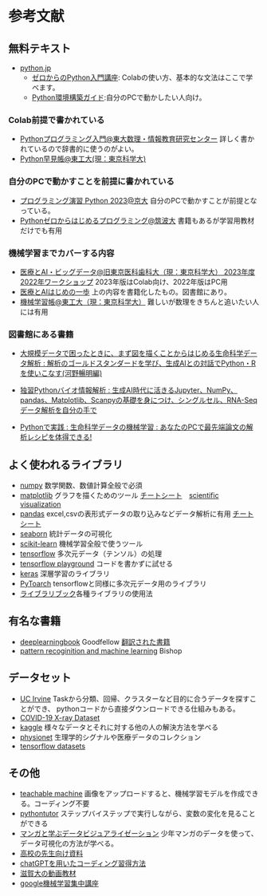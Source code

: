 # 参考文献

## 無料テキスト

* [python.jp](https://www.python.jp/index.html)
  * [ゼロからのPython入門講座](https://www.python.jp/train/index.html): Colabの使い方、基本的な文法はここで学べます。
  * [Python環境構築ガイド](https://www.python.jp/install/install.html):自分のPCで動かしたい人向け。

### Colab前提で書かれている

* [Pythonプログラミング入門@東大数理・情報教育研究センター](https://utokyo-ipp.github.io/) 詳しく書かれているので辞書的に使うのがよい。
* [Python早見帳@東工大(現：東京科学大)](https://chokkan.github.io/python/index.html)

### 自分のPCで動かすことを前提に書かれている

* [プログラミング演習 Python 2023@京大](https://repository.kulib.kyoto-u.ac.jp/dspace/handle/2433/285599) 自分のPCで動かすことが前提となっている。
* [Pythonゼロからはじめるプログラミング@筑波大](https://mitani.cs.tsukuba.ac.jp/book_support/python/)
書籍もあるが学習用教材だけでも有用

### 機械学習までカバーする内容

* [医療とAI・ビッグデータ@旧東京医科歯科大（現：東京科学大） 2023年度](https://www.tmd.ac.jp/labs/education/ds/)
[2022年ワークショップ](https://github.com/TMDU-AI/workshop2022)
2023年版はColab向け、2022年版はPC用
* [医療とAIはじめの一歩](https://www.yodosha.co.jp/yodobook/book/9784758124188/) 上の内容を書籍化したもの。図書館にあり。
* [機械学習帳@東工大（現：東京科学大）](https://chokkan.github.io/mlnote/index.html) 難しいが数理をきちんと追いたい人には有用

### 図書館にある書籍
* [大規模データで困ったときに、まず図を描くことからはじめる生命科学データ解析 : 解析のゴールドスタンダードを学び、生成AIとの対話でPython・Rを使いこなす(河野暢明編)](https://v3opac2.kyorin-u.ac.jp/webopac/BB10228909)

* [独習Pythonバイオ情報解析 : 生成AI時代に活きるJupyter、NumPy、pandas、Matplotlib、Scanpyの基礎を身につけ、シングルセル、RNA-Seqデータ解析を自分の手で](https://v3opac2.kyorin-u.ac.jp/webopac/BB10226184)

* [Pythonで実践 : 生命科学データの機械学習 : あなたのPCで最先端論文の解析レシピを体得できる!](https://v3opac2.kyorin-u.ac.jp/webopac/BB10211510)

## よく使われるライブラリ

* [numpy](https://numpy.org/ja/) 数学関数、数値計算全般で必須
* [matplotlib](https://matplotlib.org/) グラフを描くためのツール [チートシート](https://github.com/matplotlib/cheatsheets?tab=readme-ov-file)　[scientific visualization](https://github.com/rougier/scientific-visualization-book)
* [pandas](https://pandas.pydata.org/) excel,csvの表形式データの取り込みなどデータ解析に有用 [チートシート](https://github.com/pandas-dev/pandas/blob/main/doc/cheatsheet/Pandas_Cheat_Sheet.pdf)
* [seaborn](https://seaborn.pydata.org/) 統計データの可視化
* [scikit-learn](https://scikit-learn.org/stable/index.html) 機械学習全般で使うツール
* [tensorflow](https://www.tensorflow.org/?hl=ja) 多次元データ（テンソル）の処理
* [tensorflow playground](https://playground.tensorflow.org/) コードを書かずに試せる
* [keras](https://keras.io/) 深層学習のライブラリ
* [PyToarch](https://pytorch.org/) tensorflowと同様に多次元データ用のライブラリ
* [ライブラリブック](http://k-techlabo.org/www_python/python_modules.pdf)各種ライブラリの使用法

## 有名な書籍

* [deeplearningbook](https://www.deeplearningbook.org/) Goodfellow
[翻訳された書籍](https://www.amazon.co.jp/dp/B07GQV1X76)
* [pattern recoginition and machine learning](https://www.microsoft.com/en-us/research/uploads/prod/2006/01/Bishop-Pattern-Recognition-and-Machine-Learning-2006.pdf) Bishop

## データセット

* [UC Irvine](https://archive.ics.uci.edu/) Taskから分類、回帰、クラスターなど目的に合うデータを探すことができ、
pythonコードから直接ダウンロードできる仕組みもある。
* [COVID-19 X-ray Dataset](https://github.com/agchung/Actualmed-COVID-chestxray-dataset)
* [kaggle](https://www.kaggle.com/) 様々なデータとそれに対する他の人の解決方法を学べる
* [physionet](https://physionet.org/about/database/) 生理学的シグナルや医療データのコレクション
* [tensorflow datasets](https://www.tensorflow.org/datasets?hl=ja)

## その他

* [teachable machine](https://teachablemachine.withgoogle.com/) 画像をアップロードすると、機械学習モデルを作成できる。コーディング不要
* [pythontutor](https://pythontutor.com/python-compiler.html#mode=edit) ステップバイステップで実行しながら、変数の変化を見ることができる
* [マンガと学ぶデータビジュアライゼーション](https://kakeami.github.io/viz-madb/index.html) 少年マンガのデータを使って、データ可視化の方法が学べる。
* [高校の先生向け資料](https://www.stat.go.jp/teacher/comp-learn-04.html)
* [chatGPTを用いたコーディング習得方法](https://speakerdeck.com/keio_smilab/keio-univ-intro-to-ml-02-coding)
* [滋賀大の動画教材](https://www.youtube.com/@%E6%95%B0%E7%90%86%E3%83%87%E3%83%BC%E3%82%BF%E3%82%B5%E3%82%A4%E3%82%A8%E3%83%B3%E3%82%B9%E6%95%99%E8%82%B2%E5%BC%B7%E5%8C%96/videos)
* [google機械学習集中講座](https://developers.google.com/machine-learning/crash-course?hl=ja)
